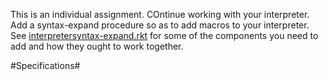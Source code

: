 This is an individual assignment. COntinue working with your interpreter. Add a syntax-expand procedure 
so as to add macros to your interpreter. See <a href="https://www.rose-hulman.edu/class/cs/csse304/schedule/day22/interpretersyntax-expand.rkt">interpretersyntax-expand.rkt</a> for some of the components you
need to add and how they ought to work together.

#Specifications#
